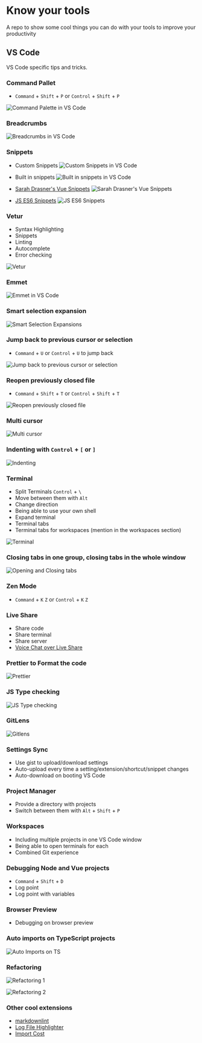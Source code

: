 # Know your tools

A repo to show some cool things you can do with your tools to improve your productivity

## VS Code

VS Code specific tips and tricks.

### Command Pallet

- `Command` + `Shift` + `P` or `Control` + `Shift` + `P`

![Command Palette in VS Code](./vs-code-images/command-palette.gif)

### Breadcrumbs

![Breadcrumbs in VS Code](./vs-code-images/breadcrumbs.gif)

### Snippets

- Custom Snippets
  ![Custom Snippets in VS Code](./vs-code-images/snippets.gif)

- Built in snippets
  ![Built in snippets in VS Code](./vs-code-images/builtin-snippets.gif)

- [Sarah Drasner's Vue Snippets](https://marketplace.visualstudio.com/items?itemName=sdras.vue-vscode-snippets)
  ![Sarah Drasner's Vue Snippets](vs-code-images/sarahdrasnervuesnippets.gif)

- [JS ES6 Snippets](https://marketplace.visualstudio.com/items?itemName=xabikos.JavaScriptSnippets)
  ![JS ES6 Snippets](vs-code-images/es6snippets.gif)

### Vetur

- Syntax Highlighting
- Snippets
- Linting
- Autocomplete
- Error checking

![Vetur](vs-code-images/vetur.gif)

### Emmet

![Emmet in VS Code](./vs-code-images/emmet.gif)

### Smart selection expansion

![Smart Selection Expansions](vs-code-images/smart-text-selection-expansion.gif)

### Jump back to previous cursor or selection

- `Command` + `U` or `Control` + `U` to jump back

![Jump back to previous cursor or selection](vs-code-images/jump-back-to-previous-cursor.gif)

### Reopen previously closed file

- `Command` + `Shift` + `T` or `Control` + `Shift` + `T`

![Reopen previously closed file](vs-code-images/reopen-closed-tabs.gif)

### Multi cursor

![Multi cursor](vs-code-images/multi-line-select.gif)

### Indenting with `Control` + `[` or `]`

![Indenting](vs-code-images/indent-line.gif)

### Terminal

- Split Terminals `Control` + `\`
- Move between them with `Alt`
- Change direction
- Being able to use your own shell
- Expand terminal
- Terminal tabs
- Terminal tabs for workspaces (mention in the workspaces section)

![Terminal](vs-code-images/terminal.gif)

### Closing tabs in one group, closing tabs in the whole window

![Opening and Closing tabs](vs-code-images/opening-and-closing-tabs.gif)

### Zen Mode

- `Command` + `K` `Z` or `Control` + `K` `Z`

### Live Share

- Share code
- Share terminal
- Share server
- [Voice Chat over Live Share](https://marketplace.visualstudio.com/items?itemName=MS-vsliveshare.vsliveshare-audio)

### Prettier to Format the code

![Prettier](vs-code-images/prettier.gif)

### JS Type checking

![JS Type checking](vs-code-images/js-type-checking.gif)

### GitLens

![Gitlens](vs-code-images/gitlens.gif)

### Settings Sync

- Use gist to upload/download settings
- Auto-upload every time a setting/extension/shortcut/snippet changes
- Auto-download on booting VS Code

### Project Manager

- Provide a directory with projects
- Switch between them with `Alt` + `Shift` + `P`

### Workspaces

- Including multiple projects in one VS Code window
- Being able to open terminals for each
- Combined Git experience

### Debugging Node and Vue projects

- `Command` + `Shift` + `D`
- Log point
- Log point with variables

### Browser Preview

- Debugging on browser preview

### Auto imports on TypeScript projects

![Auto Imports on TS](vs-code-images/autoimports.gif)

### Refactoring

![Refactoring 1](vs-code-images/refactoring.gif)

![Refactoring 2](vs-code-images/refactoring2.gif)

### Other cool extensions

- [markdownlint](https://marketplace.visualstudio.com/items?itemName=DavidAnson.vscode-markdownlint)
- [Log File Highlighter](https://marketplace.visualstudio.com/items?itemName=emilast.LogFileHighlighter)
- [Import Cost](https://marketplace.visualstudio.com/items?itemName=wix.vscode-import-cost)
